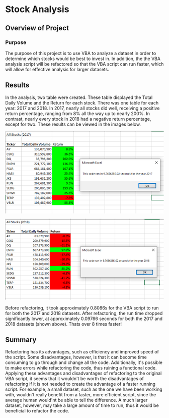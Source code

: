 # Stock Analysis

## Overview of Project

### Purpose
The purpose of this project is to use VBA to analyze a dataset in order to determine which stocks would be best to invest in.
In addition, the the VBA analysis script will be refactored so that the VBA script can run faster, which will allow for effective analysis for larger datasets. 

## Results
In the analysis, two table were created. These table displayed the Total Daily Volume and the Return for each stock. There was one table for each year: 2017 and 2018. 
In 2017, nearly all stocks did well, receiving a positive return percentage, ranging from 8% all the way up to nearly 200%. In contrast, nearly every stock in 2018 had a negative return percentage, except for two. These results can be viewed in the images below.

![Result for 2017 stocks](Resources/VBA_Challenge_2017.png)


![Result for 2018 stocks](Resources/VBA_Challenge_2018.png)


Before refactoring, it took approximately 0.8086s for the VBA script to run for both the 2017 and 2018 datasets. After refactoring, the run time dropped significantly lower, at approximately 0.09766 seconds for both the 2017 and 2018 datasets (shown above). Thats over 8 times faster! 

## Summary
Refactoring has its advantages, such as efficiency and improved speed of the script. Some disadvantages, however, is that it can become time consuming to go through and change all the code. Additionally, it's possible to make errors while refactoring the code, thus ruining a functional code. 
Applying these advantages and disadvantages of refactoring to the original VBA script, it seems that it wouldn't be worth the disadvantages of refactoring if it is not needed to create the advantage of a faster running script. For example, a small dataset, such as the one we have been working with, wouldn't really benefit from a faster, more efficient script, since the average human would'nt be able to tell the difference. A much larger dataset, however, may take a large amount of time to run, thus it would be beneficial to refactor the code. 